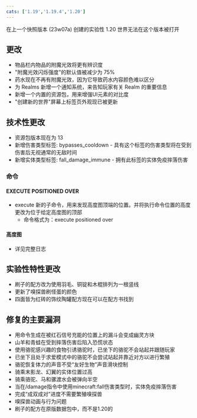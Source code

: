 ```yaml
---
cats: ['1.19','1.19.4','1.20']
---
```

在上一个快照版本 (23w07a) 创建的实验性 1.20 世界无法在这个版本被打开
## 更改
* 物品栏内物品的附魔光效将更有辨识度
* "附魔光效闪烁强度"的默认值被减少为 75%
* 药水现在不再有附魔光效，因为它导致药水内容颜色难以区分
* 为 Realms 新增一个通知系统，来告知玩家有关 Realm 的重要信息
* 新增一个内置的资源包，用来增强UI元素的对比度
* "创建新的世界"屏幕上标签页外观现已被更新
## 技术性更改
* 资源包版本现在为 13
* 新增伤害类型标签: bypasses_cooldown - 具有这个标签的伤害类型将在受到伤害后无视通常的无敌时间
* 新增实体类型标签: fall_damage_immune - 拥有此标签的实体免疫摔落伤害
### 命令
#### EXECUTE POSITIONED OVER
* execute 新的子命令，用来发现高度图顶端的位置。并将执行命令位置的高度更改为位于给定高度图的顶部
	* 命令格式为：execute positioned over <heightmap>
#### 高度图
* 详见完整日志
## 实验性特性更改
* 刷子的配方改为使用羽毛、铜锭和木棍排列为一根竖线
* 更新了嗅探兽刷怪蛋的颜色
* 四面皆为红砖的饰纹陶罐配方现在可以在配方书找到
## 修复的主要漏洞
* 用命令生成在被红石信号充能的位置上的漏斗会变成幽灵方块
* 山羊和青蛙在受到摔落伤害后陷入恐慌状态
* 使用骆驼感兴趣的食物引诱骆驼时，已坐下的骆驼不会站起并跟随玩家
* 已坐下且处于求爱模式中的骆驼不会尝试站起并靠近对方以进行繁殖
* 骆驼恢复体力的声音不受“友好生物”声音滑块控制
* 骑乘末影龙、幻翼的实体位置过高
* 骑乘骆驼、马和骡渡水会被弹向半空
* 当在/damage指令中使用minecraft:fall伤害类型时，实体免疫摔落伤害
* 完成“成双成对”进度不需要繁殖嗅探兽
* 嗅探兽动画与行为问题
* 刷子的配方在原版数据包中，而不是1.20的
